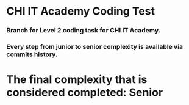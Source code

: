 # CHI IT Academy Coding Test
### Branch for Level 2 coding task for CHI IT Academy.
### Every step from junior to senior complexity is available via commits history.
# The final complexity that is considered completed: **Senior** 
